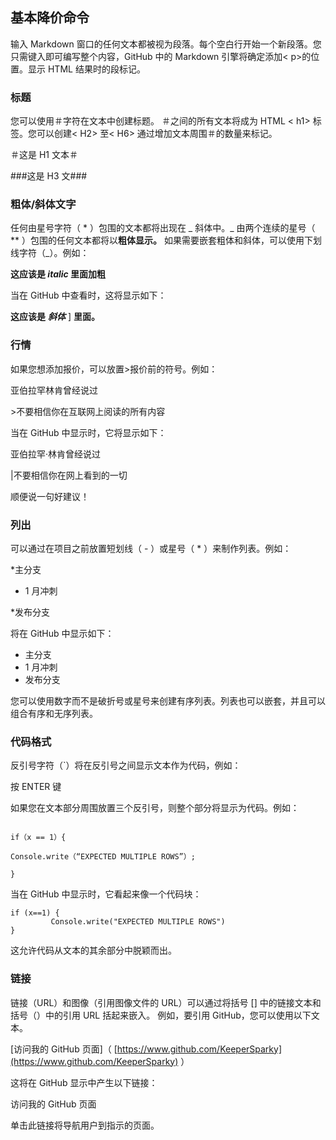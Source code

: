 ## 基本降价命令

输入 Markdown 窗口的任何文本都被视为段落。每个空白行开始一个新段落。您只需键入即可编写整个内容，GitHub 中的 Markdown 引擎将确定添加&lt; p&gt;的位置。显示 HTML 结果时的段标记。

### 标题

您可以使用＃字符在文本中创建标题。 ＃之间的所有文本将成为 HTML &lt; h1&gt; 标签。您可以创建&lt; H2&gt; 至&lt; H6&gt; 通过增加文本周围＃的数量来标记。

＃这是 H1 文本＃

###这是 H3 文###

### 粗体/斜体文字

任何由星号字符（ * ）包围的文本都将出现在 _ 斜体中。_ 由两个连续的星号（ ** ）包围的任何文本都将以**粗体显示。** 如果需要嵌套粗体和斜体，可以使用下划线字符（_）。例如：

**这应该是 _italic_ 里面加粗**

当在 GitHub 中查看时，这将显示如下：

**这应该是** _**斜体**_ ] **里面。**

### 行情

如果您想添加报价，可以放置&gt;报价前的符号。例如：

亚伯拉罕林肯曾经说过

&gt;不要相信你在互联网上阅读的所有内容

当在 GitHub 中显示时，它将显示如下：

亚伯拉罕·林肯曾经说过

|不要相信你在网上看到的一切

顺便说一句好建议！

### 列出

可以通过在项目之前放置短划线（ - ）或星号（ * ）来制作列表。例如：

*主分支

* 1 月冲刺

*发布分支

将在 GitHub 中显示如下：

*   主分支
*   1 月冲刺
*   发布分支

您可以使用数字而不是破折号或星号来创建有序列表。列表也可以嵌套，并且可以组合有序和无序列表。

### 代码格式

反引号字符（`）将在反引号之间显示文本作为代码，例如：

按 ENTER 键

如果您在文本部分周围放置三个反引号，则整个部分将显示为代码。例如：

```

if（x == 1）{

Console.write（“EXPECTED MULTIPLE ROWS”）;

}

```

当在 GitHub 中显示时，它看起来像一个代码块：

```
if (x==1) {
         Console.write("EXPECTED MULTIPLE ROWS")
}

```

这允许代码从文本的其余部分中脱颖而出。

### 链接

链接（URL）和图像（引用图像文件的 URL）可以通过将括号 [] 中的链接文本和括号（）中的引用 URL 括起来嵌入。 例如，要引用 GitHub，您可以使用以下文本。

[访问我的 GitHub 页面]（ [https://www.github.com/KeeperSparky](https://www.github.com/KeeperSparky) ）

这将在 GitHub 显示中产生以下链接：

访问我的 GitHub 页面

单击此链接将导航用户到指示的页面。